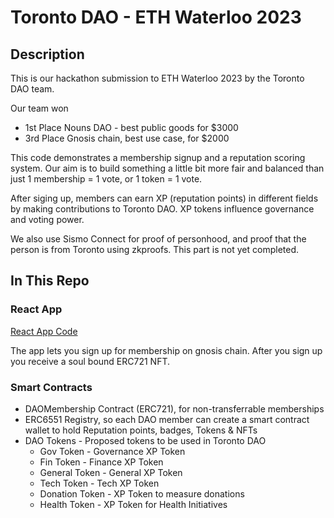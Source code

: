 # Toronto DAO - ETH Waterloo 2023

## Description

This is our hackathon submission to ETH Waterloo 2023 by the Toronto DAO team. 

Our team won 
* 1st Place Nouns DAO - best public goods for $3000 
* 3rd Place Gnosis chain, best use case, for $2000

This code demonstrates a membership signup and a reputation scoring system. Our aim is to build something a little bit more fair and balanced than just 1 membership = 1 vote, or 1 token = 1 vote. 

After siging up, members can earn XP (reputation points) in different fields by making contributions to Toronto DAO. XP tokens influence governance and voting power. 

We also use Sismo Connect for proof of personhood, and proof that the person is from Toronto using zkproofs. This part is not yet completed. 


## In This Repo

### React App

[React App Code](https://github.com/antron3000/toronto-dao/tree/main/ui)

The app lets you sign up for membership on gnosis chain. After you sign up you receive a soul bound ERC721 NFT. 


### Smart Contracts

* DAOMembership Contract (ERC721), for non-transferrable memberships
* ERC6551 Registry, so each DAO member can create a smart contract wallet to hold Reputation points, badges, Tokens & NFTs
* DAO Tokens - Proposed tokens to be used in Toronto DAO
    * Gov Token - Governance XP Token
    * Fin Token - Finance XP Token
    * General Token - General XP Token
    * Tech Token - Tech XP Token
    * Donation Token - XP Token to measure donations
    * Health Token - XP Token for Health Initiatives


